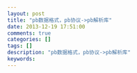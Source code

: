 ```yaml
---
layout: post
title: "pb数据格式，pb协议->pb解析库"
date: 2013-12-19 17:51:00 
comments: true
categories: []
tags: []
description: "pb数据格式，pb协议->pb解析库"
keywords: 
---
```





